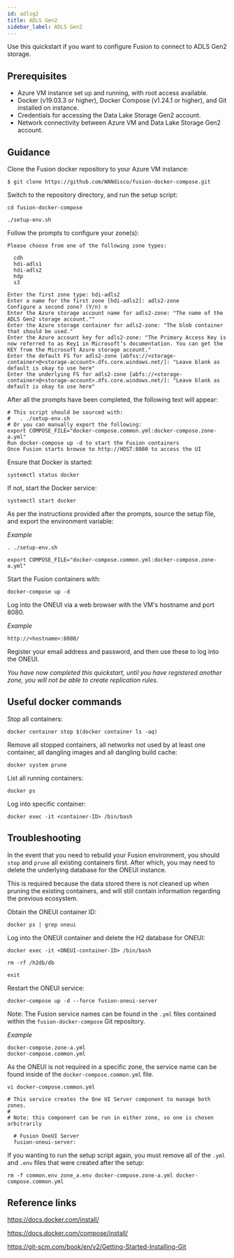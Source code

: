 ```yaml
---
id: adlsg2
title: ADLS Gen2
sidebar_label: ADLS Gen2
---
```


Use this quickstart if you want to configure Fusion to connect to ADLS Gen2 storage.

## Prerequisites

* Azure VM instance set up and running, with root access available.
* Docker (v19.03.3 or higher), Docker Compose (v1.24.1 or higher), and Git installed on instance.
* Credentials for accessing the Data Lake Storage Gen2 account.
* Network connectivity between Azure VM and Data Lake Storage Gen2 account.

## Guidance

Clone the Fusion docker repository to your Azure VM instance:

`$ git clone https://github.com/WANdisco/fusion-docker-compose.git`

Switch to the repository directory, and run the setup script:

`cd fusion-docker-compose`

`./setup-env.sh`

Follow the prompts to configure your zone(s):

```text
Please choose from one of the following zone types:

  cdh
  hdi-adls1
  hdi-adls2
  hdp
  s3

Enter the first zone type: hdi-adls2
Enter a name for the first zone [hdi-adls2]: adls2-zone
Configure a second zone? (Y/n) n
Enter the Azure storage account name for adls2-zone: "The name of the ADLS Gen2 storage account.""
Enter the Azure storage container for adls2-zone: "The blob container that should be used."
Enter the Azure account key for adls2-zone: "The Primary Access Key is now referred to as Key1 in Microsoft’s documentation. You can get the KEY from the Microsoft Azure storage account."
Enter the default FS for adls2-zone [abfss://<storage-container>@<storage-account>.dfs.core.windows.net/]: "Leave blank as default is okay to use here"
Enter the underlying FS for adls2-zone [abfs://<storage-container>@<storage-account>.dfs.core.windows.net/]: "Leave blank as default is okay to use here"
```

After all the prompts have been completed, the following text will appear:

```text
# This script should be sourced with:
#   . ./setup-env.sh
# Or you can manually export the following:
export COMPOSE_FILE="docker-compose.common.yml:docker-compose.zone-a.yml"
Run docker-compose up -d to start the Fusion containers
Once Fusion starts browse to http://HOST:8080 to access the UI
```

Ensure that Docker is started:

`systemctl status docker`

If not, start the Docker service:

`systemctl start docker`

As per the instructions provided after the prompts, source the setup file, and export the environment variable:

_Example_

`. ./setup-env.sh`

`export COMPOSE_FILE="docker-compose.common.yml:docker-compose.zone-a.yml"`

Start the Fusion containers with:

`docker-compose up -d`

Log into the ONEUI via a web browser with the VM's hostname and port 8080.

_Example_

`http://<hostname>:8080/`

Register your email address and password, and then use these to log into the ONEUI.

*You have now completed this quickstart, until you have registered another zone, you will not be able to create replication rules.*

## Useful docker commands

Stop all containers:

`docker container stop $(docker container ls -aq)`

Remove all stopped containers, all networks not used by at least one container, all dangling images and all dangling build cache:

`docker system prune`

List all running containers:

`docker ps`

Log into specific container:

`docker exec -it <container-ID> /bin/bash`

## Troubleshooting

In the event that you need to rebuild your Fusion environment, you should `stop` and `prune` all existing containers first. After which, you may need to delete the underlying database for the ONEUI instance.

This is required because the data stored there is not cleaned up when pruning the existing containers, and will still contain information regarding the previous ecosystem.

Obtain the ONEUI container ID:

`docker ps | grep oneui`

Log into the ONEUI container and delete the H2 database for ONEUI:

`docker exec -it <ONEUI-container-ID> /bin/bash`

`rm -rf /h2db/db`

`exit`

Restart the ONEUI service:

`docker-compose up -d --force fusion-oneui-server`

Note: The Fusion service names can be found in the `.yml` files contained within the `fusion-docker-compose` Git repository.

_Example_
```
docker-compose.zone-a.yml
docker-compose.common.yml
```
As the ONEUI is not required in a specific zone, the service name can be found inside of the `docker-compose.common.yml` file.

`vi docker-compose.common.yml`

```text
# This service creates the One UI Server component to manage both zones.
#
# Note: this component can be run in either zone, so one is chosen arbitrarily

  # Fusion OneUI Server
  fusion-oneui-server:
```

If you wanting to run the setup script again, you must remove all of the `.yml` and `.env` files that were created after the setup:

`rm -f common.env zone_a.env docker-compose.zone-a.yml docker-compose.common.yml`

## Reference links

https://docs.docker.com/install/

https://docs.docker.com/compose/install/

https://git-scm.com/book/en/v2/Getting-Started-Installing-Git
